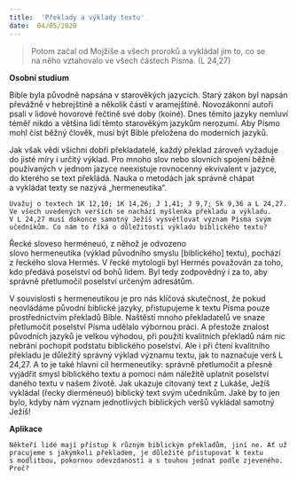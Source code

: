 ```yaml
---
title:  'Překlady a výklady textu'
date:  04/05/2020
---
```


> <p></p>
> Potom začal od Mojžíše a všech proroků a vykládal jim to, co se na něho vztahovalo ve všech částech Písma. (L 24,27)

**Osobní studium**

Bible byla původně napsána v starověkých jazycích. Starý zákon byl napsán převážně v hebrejštině a několik částí v aramejštině. Novozákonní autoři psali v lidové hovorové řečtině své doby (koiné). Dnes těmito jazyky nemluví téměř nikdo a většina lidí těmto starověkým jazykům nerozumí. Aby Písmo mohl číst běžný člověk, musí být Bible přeložena do moderních jazyků.

Jak však vědí všichni dobří překladatelé, každý překlad zároveň vyžaduje do jisté míry i určitý výklad. Pro mnoho slov nebo slovních spojení běžně používaných v jednom jazyce neexistuje rovnocenný ekvivalent v jazyce, do kterého se text překládá. Nauka o metodách jak správně chápat a vykládat texty se nazývá „hermeneutika“.

`Uvažuj o textech 1K 12,10; 1K 14,26; J 1,41; J 9,7; Sk 9,36 a L 24,27. Ve všech uvedených verších se nachází myšlenka překladu a výkladu. V L 24,27 musí dokonce samotný Ježíš vysvětlovat význam Písma svým učedníkům. Co nám to říká o důležitosti výkladu biblického textu?`

Řecké sloveso herméneuó, z něhož je odvozeno slovo hermeneutika (výklad původního smyslu [biblického] textu), pochází z řeckého slova Hermés. V řecké mytologii byl Hermés považován za toho, kdo předává poselství od bohů lidem. Byl tedy zodpovědný i za to, aby správně přetlumočil poselství určeným adresátům.

V souvislosti s hermeneutikou je pro nás klíčová skutečnost, že pokud neovládáme původní biblické jazyky, přistupujeme k textu Písma pouze prostřednictvím překladů Bible. Naštěstí mnoho překladatelů ve snaze přetlumočit poselství Písma udělalo výbornou práci. A přestože znalost původních jazyků je velkou výhodou, při použití kvalitních překladů nám nic nebrání pochopit podstatu biblického poselství. Ale i při čtení kvalitního překladu je důležitý správný výklad významu textu, jak to naznačuje verš L 24,27. A to je také hlavní cíl hermeneutiky: správně přetlumočit a přesně vyjádřit smysl biblického textu a pomoci nám náležitě uplatnit poselství daného textu v našem životě. Jak ukazuje citovaný text z Lukáše, Ježíš vykládal (řecky dierméneuó) biblický text svým učedníkům. Jaké by to jen bylo, kdyby nám význam jednotlivých biblických veršů vykládal samotný Ježíš!

**Aplikace**

`Někteří lidé mají přístup k různým biblickým překladům, jiní ne. Ať už pracujeme s jakýmkoli překladem, je důležité přistupovat k textu s modlitbou, pokornou odevzdaností a s touhou jednat podle zjeveného. Proč?`
